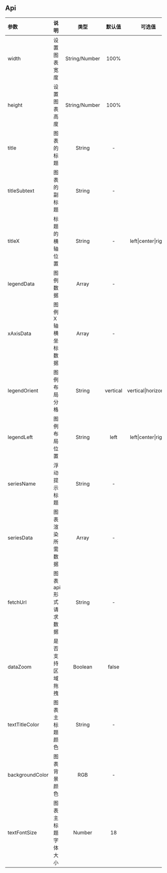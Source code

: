 ## Api

| 参数     | 说明                                   | 类型          | 默认值   | 可选值 |
| :------- | :-------------------------------------| :-----------: | :------: |   :------:     |
| width    | 设置图表宽度                           | String/Number |  100%      |     |
| height   | 设置图表高度                           | String/Number |  100%      |     |
| title    | 图表的标题                             | String        |  -     |         |
| titleSubtext     | 图表的副标题                   | String        |  -  |            |
| titleX     | 标题的横轴位置                        | String        |  -      | left\|center\|right       |
| legendData | 图例数据                       | Array        |  -      |              |   
| xAxisData | 图例X轴横坐标数据                       | Array        |  -      |              |   
| legendOrient | 图例布局分格                       | String        |  vertical      |      vertical\|horizontal       |   
| legendLeft | 图例布局位置                       | String        |  left     |    left\|center\|right          |   
| seriesName | 浮动提示标题                       | String        |  -      |              |       
| seriesData | 图表渲染所需数据                       | Array        |  -      |              |   
| fetchUrl | 图表api形式请求数据                       | String        |  -      |              |   
| dataZoom | 是否支持区域拖拽                       | Boolean        |  false     |              |   
| textTitleColor | 图表主标题颜色                       | String        |  -      |              |  
| backgroundColor | 图表背景颜色                       | RGB        |  -      |              |  
| textFontSize | 图表主标题字体大小                       | Number        |  18      |              |  







